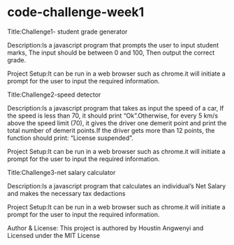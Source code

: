 # code-challenge-week1
Title:Challenge1- student grade generator

Description:Is a javascript program that prompts the user to input student marks, The input should be between 0 and 100, Then output the correct grade.

Project Setup:It can be run in a web browser such as chrome.it will initiate a prompt for the user to input the required information.

Title:Challenge2-speed detector

Description:Is a javascript program that takes as input the speed of a car, If the speed is less than 70, it should print “Ok”.Otherwise, for every 5 km/s above the speed limit (70), it gives the driver one demerit point and print the total number of demerit points.If the driver gets more than 12 points, the function should print: “License suspended”.

Project Setup:It can be run in a web browser such as chrome.it will initiate a prompt for the user to input the required information.

Title:Challenge3-net salary calculator

Description:Is a javascript program that calculates an individual’s Net Salary and makes the necessary tax dedactions

Project Setup:It can be run in a web browser such as chrome.it will initiate a prompt for the user to input the required information.

Author & License:
This project is authored by Houstin Angwenyi and Licensed under the MIT License